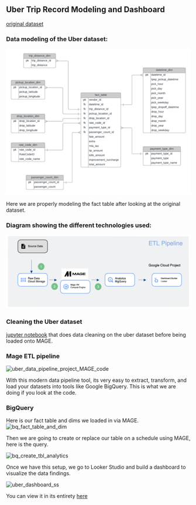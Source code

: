 ## Uber Trip Record Modeling and Dashboard

[original dataset](https://github.com/speropoulos/Uber_Trip_Record_Modeling_and_Dashboard/tree/main/uber_dataset)

### Data modeling of the Uber dataset:

![uber_data_modeling_fact_dim_tables](https://github.com/speropoulos/Uber_Trip_Record_Modeling_and_Dashboard/blob/main/uber_data_modeling_fact_dim_tables.png?raw=true)

Here we are properly modeling the fact table after looking at the original dataset.

### Diagram showing the different technologies used:
![uber_data_pipeline_project_diagram](https://github.com/speropoulos/Uber_Trip_Record_Modeling_and_Dashboard/blob/main/uber_data_pipeline_project_diagram.png?raw=true)

### Cleaning the Uber dataset
[jupyter notebook](https://github.com/speropoulos/Uber_Trip_Record_Modeling_and_Dashboard/blob/main/uber_data_pipeline_project.ipynb) that does data cleaning on the uber dataset before being loaded onto MAGE.

### Mage ETL pipeline
![uber_data_pipeline_project_MAGE_code](https://i.gyazo.com/01b4202ba42380b941223467da60eeab.png)

With this modern data pipeline tool, its very easy to extract, transform, and load your datasets into tools like Google BigQuery. This is what we are doing if you look at the code. 

### BigQuery
Here is our fact table and dims we loaded in via MAGE.
![bq_fact_table_and_dim](https://i.gyazo.com/c74f623c446becc366114af84e291276.png)

Then we are going to create or replace our table on a schedule using MAGE, here is the query.

![bq_create_tbl_analytics](https://i.gyazo.com/fc718d4c6663098d9f123e5e2abf71b0.png)

Once we have this setup, we go to Looker Studio and build a dashboard to visualize the data findings.

![uber_dashboard_ss](https://i.gyazo.com/b2d8e05eb5ab876c4da933e8d944e8da.png)

You can view it in its entirety [here](https://lookerstudio.google.com/reporting/9842ab43-0b34-4e6d-95dc-77d31e812fe8)

